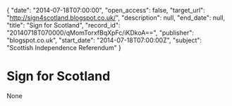 {
  "date": "2014-07-18T07:00:00", 
  "open_access": false, 
  "target_url": "http://sign4scotland.blogspot.co.uk/", 
  "description": null, 
  "end_date": null, 
  "title": "Sign for Scotland", 
  "record_id": "20140718T070000/qMomTorxfBqXpFc/iKDkoA==", 
  "publisher": "blogspot.co.uk", 
  "start_date": "2014-07-18T07:00:00Z", 
  "subject": "Scottish Independence Referendum"
}

# Sign for Scotland

None